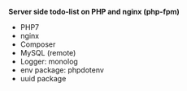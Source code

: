 **Server side todo-list on PHP and nginx (php-fpm)**
 
  * PHP7
  * nginx
  * Composer
  * MySQL (remote)
  * Logger: monolog
  * env package: phpdotenv
  * uuid package